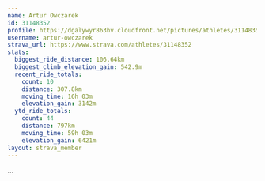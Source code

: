 ```yaml
---
name: Artur Owczarek
id: 31148352
profile: https://dgalywyr863hv.cloudfront.net/pictures/athletes/31148352/15906846/1/large.jpg
username: artur-owczarek
strava_url: https://www.strava.com/athletes/31148352
stats:
  biggest_ride_distance: 106.64km
  biggest_climb_elevation_gain: 542.9m
  recent_ride_totals:
    count: 10
    distance: 307.8km
    moving_time: 16h 03m
    elevation_gain: 3142m
  ytd_ride_totals:
    count: 44
    distance: 797km
    moving_time: 59h 03m
    elevation_gain: 6421m
layout: strava_member
--- 
```

...
